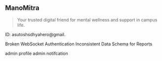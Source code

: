 ## ManoMitra

> Your trusted digital friend for mental wellness and support in campus life.


ID: asutoshsdhyahero@gmail.

 Broken WebSocket Authentication
 Inconsistent Data Schema for Reports


 admin profile
 admin notifcation